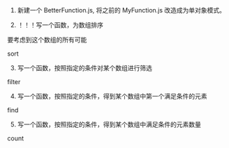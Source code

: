 1. 新建一个 BetterFunction.js, 将之前的 MyFunction.js 改造成为单对象模式。

2. ！！！写一个函数，为数组排序

要考虑到这个数组的所有可能

sort

3. 写一个函数，按照指定的条件对某个数组进行筛选

filter

4. 写一个函数，按照指定的条件，得到某个数组中第一个满足条件的元素

find

5. 写一个函数，按照指定的条件，得到某个数组中满足条件的元素数量

count
